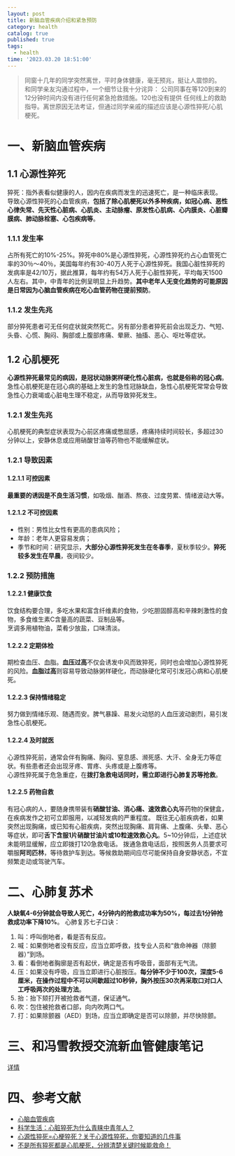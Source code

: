 ```yaml
---
layout: post
title: 新脑血管疾病介绍和紧急预防
category: health
catalog: true
published: true
tags:
  - health
time: '2023.03.20 18:51:00'
---
```


> 同窗十几年的同学突然离世，平时身体健康，毫无预兆，挺让人震惊的。
> 和同学亲友沟通过程中，一个细节让我十分诧异：
> 公司同事在等120到来的12分钟时间内没有进行任何紧急抢救措施。120也没有提供
> 任何线上的救助指导。离世原因无法考证，但通过同学亲戚的描述应该是心源性猝死/心肌梗死。

# 一、新脑血管疾病
## 1.1 心源性猝死
猝死：指外表看似健康的人，因内在疾病而发生的迅速死亡，是一种临床表现。
导致心源性猝死的心血管疾病，**包括了除心肌梗死以外多种疾病，如冠心病、恶性心律失常、先天性心脏病、心肌炎、主动脉瘤、原发性心肌病、心内膜炎、心脏瓣膜病、肺动脉栓塞、心包疾病等**。

### 1.1.1 发生率
占所有死亡的10%-25%。猝死中80%是心源性猝死，心源性猝死约占心血管死亡率的30％～40％，美国每年约有30-40万人死于心源性猝死。我国心脏性猝死的发病率是42/10万，据此推算，每年约有54万人死于心脏性猝死，平均每天1500人左右。其中，中青年的比例呈明显上升趋势。**其中老年人无变化趋势的可能原因是日常因为心脑血管疾病在吃心血管药物在提前预防**。

### 1.1.2 发生先兆
部分猝死患者可无任何症状就突然死亡。另有部分患者猝死前会出现乏力、气短、头昏、心慌、胸闷、胸部或上腹部疼痛、晕厥、抽搐、恶心、呕吐等症状。

## 1.2 心肌梗死
**心源性猝死最常见的病因，是冠状动脉粥样硬化性心脏病，也就是俗称的冠心病**。急性心肌梗死是在冠心病的基础上发生的急性冠脉缺血，急性心肌梗死常常会导致急性心力衰竭或心脏电生理不稳定，从而导致猝死发生。

### 1.2.1 发生先兆
心肌梗死的典型症状表现为心前区疼痛或憋屈感，疼痛持续时间较长，多超过30分钟以上，安静休息或应用硝酸甘油等药物也不能缓解症状。

### 1.2.1 导致因素

#### 1.2.1.1 可控因素
**最重要的诱因是不良生活习惯**，如吸烟、酗酒、熬夜、过度劳累、情绪波动大等。

#### 1.2.1.2 不可控因素
- 性别：男性比女性有更高的患病风险；
- 年龄：老年人更容易发病；
- 季节和时间：研究显示，**大部分心源性猝死发生在冬春季**，夏秋季较少。**猝死较多发生在早晨**，夜间较少。

### 1.2.2 预防措施
#### 1.2.2.1 健康饮食
饮食结构要合理，多吃水果和富含纤维素的食物，少吃胆固醇高和辛辣刺激性的食物，多食维生素C含量高的蔬菜、豆制品等。  
烹调多用植物油，菜肴少放盐，口味清淡。

#### 1.2.2.2 定期体检
期检查血压、血脂。**血压过高**不仅会诱发中风而致猝死，同时也会增加心源性猝死的风险。**血脂过高**则容易导致动脉粥样硬化，而动脉硬化常可引发冠心病和心肌梗死。

#### 1.2.2.3 保持情绪稳定
努力做到情绪乐观、随遇而安。脾气暴躁、易发火动怒的人血压波动剧烈，易引发急性心肌梗死。

#### 1.2.2.4 及时就医
心源性猝死前，通常会伴有胸痛、胸闷、窒息感、濒死感、大汗、全身无力等症状。有些患者还会出现牙疼、胃疼、头疼或是上腹疼等。  
心源性猝死属于危急重症，在**拨打急救电话同时，需立即进行心肺复苏等抢救**。

#### 1.2.2.5 药物自救
有冠心病的人，要随身携带装有**硝酸甘油、消心痛、速效救心丸**等药物的保健盒，在疾病发作之初可立即服用，以减轻发病的严重程度。
既往无心脏疾病者，如果突然出现胸痛，或已知有心脏疾病，突然出现胸痛、肩背痛、上腹痛、头晕、恶心等症状，即可**舌下含服1片硝酸甘油片或10粒速效救心丸**。5~10分钟后，上述症状未能明显缓解，应立即拨打120急救电话。
拨通急救电话后，按照医务人员要求可嚼服**阿司匹林**，等待救护车到达。等候救助期间应尽可能保持自身安静状态，不宜频繁走动或驾驶汽车。

# 二、心肺复苏术
**人缺氧4-6分钟就会导致人死亡，4分钟内的抢救成功率为50%，每过去1分钟抢救成功率下降10%**。
心肺复苏七子口诀：
1. 叫：呼叫倒地者，看是否有反应。
2. 喊：如果倒地者没有反应，应当立即呼救，找专业人员和“救命神器（除颤器）”到场。
3. 看：看倒地者胸廓是否有起伏，确定是否有呼吸音，面部有无气流。
4. 压：如果没有呼吸，应当立即进行心脏按压。**每分钟不少于100次，深度5-6厘米，在操作过程中不可以间歇超过10秒钟，胸外按压30次再采取口对口人工呼吸两次的处理方法**。
5. 抬：抬下颏打开被抢救者气道，保证通气。
6. 吹：包住被抢救者口部，向内吹两口气。
7. 打：如果除颤器（AED）到场，应当立即确定是否可以除颤，并尽快除颤。

# 三、和冯雪教授交流新血管健康笔记
[详情](https://shihai1991.github.io/covid-19/2023/01/08/COVID-19/)

# 四、参考文献
- [心脑血管疾病](https://wsjkw.sh.gov.cn/xnxgjb/20200730/b4938d9357b14895952256f17642aace.html)
- [科学生活：心脏猝死为什么青睐中青年人？](http://www.gov.cn/govweb/fwxx/kp/2012-08/31/content_2214346.htm)
- [心源性猝死=心梗猝死？关于心源性猝死，你要知道的几件事](https://www.sohu.com/a/447535707_169298)
- [不是所有猝死都是心肌梗死，分辨清楚关键时候能救命！](https://zhuanlan.zhihu.com/p/139594217)
